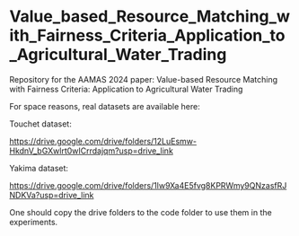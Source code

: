 # Value_based_Resource_Matching_with_Fairness_Criteria_Application_to_Agricultural_Water_Trading
Repository for the AAMAS 2024 paper: Value-based Resource Matching with Fairness Criteria: Application to Agricultural Water Trading

For space reasons, real datasets are available here:

Touchet dataset:

https://drive.google.com/drive/folders/12LuEsmw-HkdnV_bGXwlrt0wICrrdajqm?usp=drive_link

Yakima dataset:

https://drive.google.com/drive/folders/1lw9Xa4E5fvg8KPRWmy9QNzasfRJNDKVa?usp=drive_link

One should copy the drive folders to the code folder to use them in the experiments.
